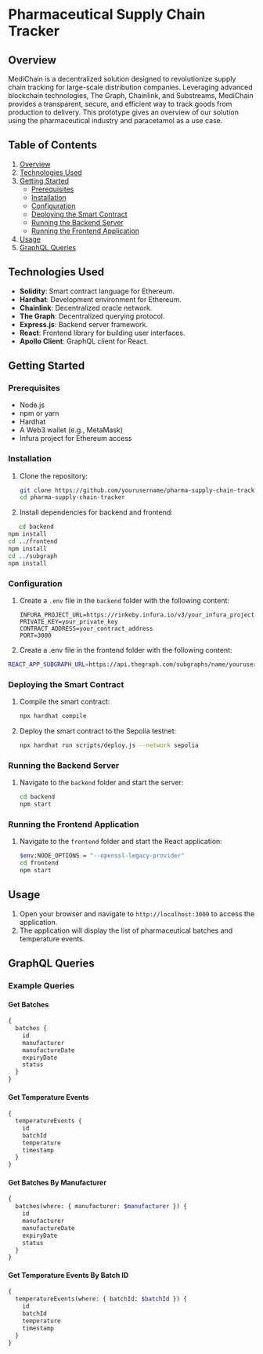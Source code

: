 # Pharmaceutical Supply Chain Tracker

## Overview

MediChain is a decentralized solution designed to revolutionize supply chain tracking for large-scale distribution companies. Leveraging advanced blockchain technologies, The Graph, Chainlink, and Substreams, MediChain provides a transparent, secure, and efficient way to track goods from production to delivery. This prototype gives an overview of our solution using the pharmaceutical industry and paracetamol as a use case.

## Table of Contents

1. [Overview](#overview)
2. [Technologies Used](#technologies-used)
3. [Getting Started](#getting-started)
   - [Prerequisites](#prerequisites)
   - [Installation](#installation)
   - [Configuration](#configuration)
   - [Deploying the Smart Contract](#deploying-the-smart-contract)
   - [Running the Backend Server](#running-the-backend-server)
   - [Running the Frontend Application](#running-the-frontend-application)
4. [Usage](#usage)
5. [GraphQL Queries](#graphql-queries)

## Technologies Used

- **Solidity**: Smart contract language for Ethereum.
- **Hardhat**: Development environment for Ethereum.
- **Chainlink**: Decentralized oracle network.
- **The Graph**: Decentralized querying protocol.
- **Express.js**: Backend server framework.
- **React**: Frontend library for building user interfaces.
- **Apollo Client**: GraphQL client for React.

## Getting Started

### Prerequisites

- Node.js
- npm or yarn
- Hardhat
- A Web3 wallet (e.g., MetaMask)
- Infura project for Ethereum access

### Installation

1. Clone the repository:

   ```sh
   git clone https://github.com/yourusername/pharma-supply-chain-tracker.git
   cd pharma-supply-chain-tracker
   ```

2. Install dependencies for backend and frontend:

```sh
   cd backend
npm install
cd ../frontend
npm install
cd ../subgraph
npm install
```

### Configuration

1. Create a `.env` file in the `backend` folder with the following content:

   ```plaintext
   INFURA_PROJECT_URL=https://rinkeby.infura.io/v3/your_infura_project_id
   PRIVATE_KEY=your_private_key
   CONTRACT_ADDRESS=your_contract_address
   PORT=3000
   ```

2. Create a .env file in the frontend folder with the following content:

```sh
REACT_APP_SUBGRAPH_URL=https://api.thegraph.com/subgraphs/name/yourusername/medi-chain

```

### Deploying the Smart Contract

1. Compile the smart contract:

   ```sh
   npx hardhat compile
   ```

2. Deploy the smart contract to the Sepolia testnet:

   ```sh
   npx hardhat run scripts/deploy.js --network sepolia

   ```

### Running the Backend Server

1. Navigate to the `backend` folder and start the server:

   ```sh
   cd backend
   npm start
   ```

### Running the Frontend Application

1. Navigate to the `frontend` folder and start the React application:

   ```sh
   $env:NODE_OPTIONS = "--openssl-legacy-provider"
   cd frontend
   npm start
   ```

## Usage

1. Open your browser and navigate to `http://localhost:3000` to access the application.
2. The application will display the list of pharmaceutical batches and temperature events.

## GraphQL Queries

### Example Queries

#### Get Batches

```graphql
{
  batches {
    id
    manufacturer
    manufactureDate
    expiryDate
    status
  }
}
```

#### Get Temperature Events

```graphql
{
  temperatureEvents {
    id
    batchId
    temperature
    timestamp
  }
}
```

#### Get Batches By Manufacturer

```graphql
{
  batches(where: { manufacturer: $manufacturer }) {
    id
    manufacturer
    manufactureDate
    expiryDate
    status
  }
}
```

#### Get Temperature Events By Batch ID

```graphql
{
  temperatureEvents(where: { batchId: $batchId }) {
    id
    batchId
    temperature
    timestamp
  }
}
```
